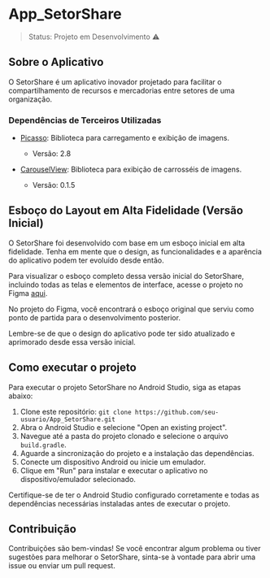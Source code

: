 # App_SetorShare

> Status: Projeto em Desenvolvimento ⚠️

## Sobre o Aplicativo
O SetorShare é um aplicativo inovador projetado para facilitar o compartilhamento de recursos e mercadorias entre setores de uma organização.

### Dependências de Terceiros Utilizadas

- [Picasso](https://github.com/square/picasso): Biblioteca para carregamento e exibição de imagens.
  - Versão: 2.8

- [CarouselView](https://github.com/sayyam/carouselview): Biblioteca para exibição de carrosséis de imagens.
  - Versão: 0.1.5

## Esboço do Layout em Alta Fidelidade (Versão Inicial)

O SetorShare foi desenvolvido com base em um esboço inicial em alta fidelidade. Tenha em mente que o design, as funcionalidades e a aparência do aplicativo podem ter evoluído desde então.

Para visualizar o esboço completo dessa versão inicial do SetorShare, incluindo todas as telas e elementos de interface, acesse o projeto no Figma [aqui](https://www.figma.com/file/xTYVIMQ5oblGzLNFRwGM3E/Projeto_Almox_Kau%C3%A3?type=design&node-id=0-1&t=JRXm61IHqq8qjSb2-0).

No projeto do Figma, você encontrará o esboço original que serviu como ponto de partida para o desenvolvimento posterior.

Lembre-se de que o design do aplicativo pode ter sido atualizado e aprimorado desde essa versão inicial.


## Como executar o projeto

Para executar o projeto SetorShare no Android Studio, siga as etapas abaixo:

1. Clone este repositório: `git clone https://github.com/seu-usuario/App_SetorShare.git`
2. Abra o Android Studio e selecione "Open an existing project".
3. Navegue até a pasta do projeto clonado e selecione o arquivo `build.gradle`.
4. Aguarde a sincronização do projeto e a instalação das dependências.
5. Conecte um dispositivo Android ou inicie um emulador.
6. Clique em "Run" para instalar e executar o aplicativo no dispositivo/emulador selecionado.

Certifique-se de ter o Android Studio configurado corretamente e todas as dependências necessárias instaladas antes de executar o projeto.

## Contribuição

Contribuições são bem-vindas! Se você encontrar algum problema ou tiver sugestões para melhorar o SetorShare, sinta-se à vontade para abrir uma issue ou enviar um pull request.


